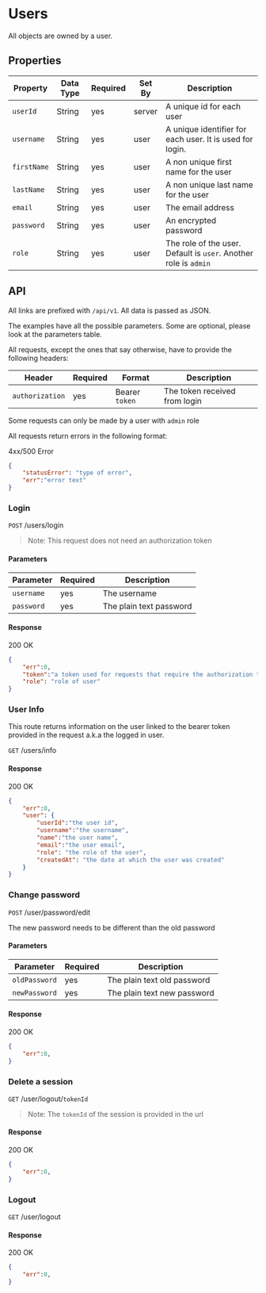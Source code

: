 # Users

All objects are owned by a user.

## Properties

| Property | Data Type | Required | Set By | Description |
| -------- | --------- | -------- | ------ | ----------- |
| `userId` | String | yes | server | A unique id for each user | 
| `username` | String | yes | user | A unique identifier for each user. It is used for login. |
| `firstName` | String | yes | user | A non unique first name for the user |
| `lastName` | String | yes | user | A non unique last name for the user |
| `email` | String | yes | user | The email address |
| `password` | String | yes | user | An encrypted password |
| `role` | String | yes | user | The role of the user. Default is `user`. Another role is `admin` |


## API

All links are prefixed with `/api/v1`. All data is passed as JSON.

The examples have all the possible parameters. Some are optional, please look at the parameters table.

All requests, except the ones that say otherwise, have to provide the following headers:

| Header | Required | Format | Description |
| ------ | -------- | ------ |-------------| 
| `authorization` | yes | Bearer `token` | The token received from login |

Some requests can only be made by a user with `admin` role

All requests return errors in the following format:



4xx/500 Error
````json
{
	"statusError": "type of error",
	"err":"error text"
}
````

### Login

`POST` /users/login

> Note: This request does not need an authorization token

#### Parameters

| Parameter | Required | Description |
| --------- | -------- | ----------- |
| `username` | yes | The username |
| `password` | yes | The plain text password |

#### Response

200 OK
````json
{
	"err":0,
	"token":"a token used for requests that require the authorization token",
	"role": "role of user"
}
````


### User Info
This route returns information on the user linked to the bearer token provided in the request 
a.k.a the logged in user. 

`GET` /users/info

#### Response

200 OK
````json
{
	"err":0,
	"user": {
		"userId":"the user id",
		"username":"the username",
		"name":"the user name",
		"email":"the user email",
		"role": "the role of the user",
		"createdAt": "the date at which the user was created"
	}
}
````

<!-- ### User Sessions

`GET` /user/sessions

#### Response -->



<!-- ### Edit User

`POST` /user/edit

#### Parameters

| Parameter | Required | Description |
| --------- | -------- | ----------- |
| `name` | no | The username |
| `email` | no | The email |

#### Response

200 OK
````json
{
	"err":0,
	"sessions": [
		{
			"userId": "the user id",
			"tokenId":"the session's token id",
			"accessTime":"the date and time when the session was credted, UTC format",
			"accessIP":"the IP address from where the user connected for the first time for this session"
		},
		...
	]
}
```` -->

### Change password

`POST` /user/password/edit

The new password needs to be different than the old password
#### Parameters

| Parameter | Required | Description |
| --------- | -------- | ----------- |
| `oldPassword` | yes | The plain text old password |
| `newPassword` | yes | The plain text new password |

#### Response

200 OK
````json
{
	"err":0,
}
````

### Delete a session

`GET` /user/logout/`tokenId`

> Note: The `tokenId` of the session is provided in the url

#### Response

200 OK
````json
{
	"err":0,
}
````

### Logout

`GET` /user/logout

#### Response

200 OK
````json
{
	"err":0,
}
````